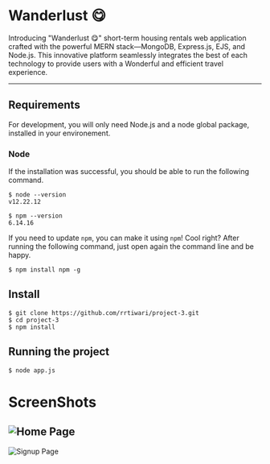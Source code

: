 # Wanderlust 😋

Introducing "Wanderlust 😋" short-term housing rentals web application crafted with the powerful MERN stack—MongoDB, Express.js, EJS, and Node.js. This innovative platform seamlessly integrates the best of each technology to provide users with a Wonderful and efficient travel experience.

---
## Requirements

For development, you will only need Node.js and a node global package, installed in your environement.

### Node

If the installation was successful, you should be able to run the following command.

    $ node --version
    v12.22.12

    $ npm --version
    6.14.16

If you need to update `npm`, you can make it using `npm`! Cool right? After running the following command, just open again the command line and be happy.

    $ npm install npm -g

###

## Install

    $ git clone https://github.com/rrtiwari/project-3.git
    $ cd project-3
    $ npm install

## Running the project

    $ node app.js

# ScreenShots
<!-- ## Home Page -->
![Home Page](public/ss-home.png)
---
<!-- ## Signup Page -->
![Signup Page](public/ss-signup.png)
